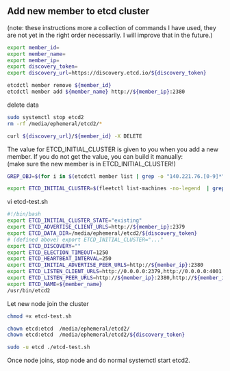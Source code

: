 ## Add new member to etcd cluster

(note: these instructions more a collection of commands I have used, they are not yet in the right order necessarily. I will improve that in the future.)

```bash
export member_id=
export member_name=
export member_ip=
export discovery_token=
export discovery_url=https://discovery.etcd.io/${discovery_token}
```


```bash
etcdctl member remove ${member_id}
etcdctl member add ${member_name} http://${member_ip}:2380
```

delete data
```bash
sudo systemctl stop etcd2
rm -rf /media/ephemeral/etcd2/*

curl ${discovery_url}/${member_id} -X DELETE
```

The value for ETCD_INITIAL_CLUSTER is given to you when you add a new member. If you do not get the value, you can build it manually:  
(make sure the new member is in ETCD_INITIAL_CLUSTER!)
```bash
GREP_OBJ=$(for i in $(etcdctl member list | grep -o "140.221.76.[0-9]*" | uniq) ; do echo -n $i ; echo -n "\|" ; done)

export ETCD_INITIAL_CLUSTER=$(fleetctl list-machines -no-legend  | grep "${GREP_OBJ}${member_ip}" | sed  's/.*\(140[0-9\.]*\).*\(node_[0-9a-z:]*\).*/\2=http:\/\/\1:2380/g' | tr '\n' ',')
```


vi etcd-test.sh
```bash
#!/bin/bash
export ETCD_INITIAL_CLUSTER_STATE="existing"
export ETCD_ADVERTISE_CLIENT_URLS=http://${member_ip}:2379
export ETCD_DATA_DIR=/media/ephemeral/etcd2/${discovery_token}
# (defined above) export ETCD_INITIAL_CLUSTER="..."
export ETCD_DISCOVERY=""
export ETCD_ELECTION_TIMEOUT=1250
export ETCD_HEARTBEAT_INTERVAL=250
export ETCD_INITIAL_ADVERTISE_PEER_URLS=http://${member_ip}:2380
export ETCD_LISTEN_CLIENT_URLS=http://0.0.0.0:2379,http://0.0.0.0:4001
export ETCD_LISTEN_PEER_URLS=http://${member_ip}:2380,http://${member_ip}:7001
export ETCD_NAME=${member_name}
/usr/bin/etcd2
```

Let new node join the cluster
```bash
chmod +x etcd-test.sh 

chown etcd:etcd  /media/ephemeral/etcd2/
chown etcd:etcd  /media/ephemeral/etcd2/${discovery_token}

sudo -u etcd ./etcd-test.sh 
```

Once node joins, stop node and do normal systemctl start etcd2.
